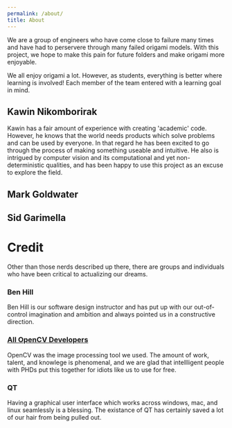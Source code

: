 ```yaml
---
permalink: /about/
title: About
---
```


We are a group of engineers who have come close to failure many times and have had to perservere through many failed origami models.
With this project, we hope to make this pain for future folders and make origami more enjoyable.

We all enjoy origami a lot.
However, as students, everything is better where learning is involved!
Each member of the team entered with a learning goal in mind.

## Kawin Nikomborirak
Kawin has a fair amount of experience with creating 'academic' code.
However, he knows that the world needs products which solve problems and can be used by everyone.
In that regard he has been excited to go through the process of making something useable and intuitive.
He also is intrigued by computer vision and its computational and yet non-deterministic qualities, and has been happy to use this project as an excuse to explore the field.

## Mark Goldwater

## Sid Garimella

# Credit
Other than those nerds described up there, there are groups and individuals who have been critical to actualizing our dreams.

### Ben Hill
Ben Hill is our software design instructor and has put up with our out-of-control imagination and ambition and always pointed us in a constructive direction.

### [All OpenCV Developers](https://opencv.org/)
OpenCV was the image processing tool we used.
The amount of work, talent, and knowlege is phenomenal, and we are glad that intellligent people with PHDs put this together for idiots like us to use for free.

### QT
Having a graphical user interface which works across windows, mac, and linux seamlessly is a blessing.
The existance of QT has certainly saved a lot of our hair from being pulled out.
